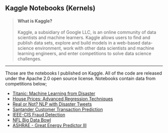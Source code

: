 ## Kaggle Notebooks (Kernels)

> #### **What is Kaggle?**
> Kaggle, a subsidiary of Google LLC, is an online community of data scientists and machine learners. Kaggle allows users to find and publish data sets, explore and build models in a web-based data-science environment, work with other data scientists and machine learning engineers, and enter competitions to solve data science challenges.

------------------------------------------------------------
Those are the notebooks I published on Kaggle. All of the code are released under the Apache 2.0 open source license. Notebooks contain data from competitions below;
 
* [Titanic: Machine Learning from Disaster](https://www.kaggle.com/c/titanic)
* [House Prices: Advanced Regression Techniques](https://www.kaggle.com/c/house-prices-advanced-regression-techniques)
* [Real or Not? NLP with Disaster Tweets](https://www.kaggle.com/c/nlp-getting-started)
* [Santander Customer Transaction Prediction](https://www.kaggle.com/c/santander-customer-transaction-prediction)
* [IEEE-CIS Fraud Detection](https://www.kaggle.com/c/ieee-fraud-detection)
* [NFL Big Data Bowl](https://www.kaggle.com/c/nfl-big-data-bowl-2020)
* [ASHRAE - Great Energy Predictor III](https://www.kaggle.com/c/ashrae-energy-prediction)
